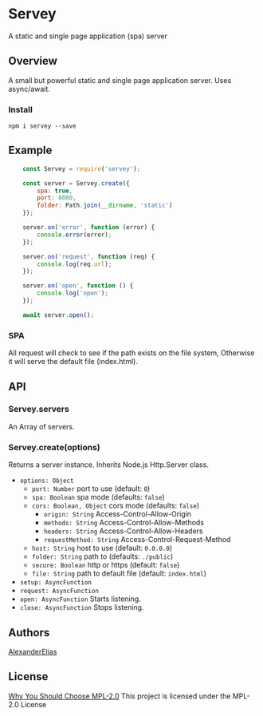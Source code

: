 
# Servey
A static and single page application (spa) server

## Overview
A small but powerful static and single page application server. Uses async/await.

### Install
`npm i servey --save`

## Example
```js
	const Servey = require('servey');

	const server = Servey.create({
		spa: true,
		port: 8080,
		folder: Path.join(__dirname, 'static')
	});

	server.on('error', function (error) {
		console.error(error);
	});

	server.on('request', function (req) {
		console.log(req.url);
	});

	server.on('open', function () {
		console.log('open');
	});

	await server.open();
```

### SPA
All request will check to see if the path exists on the file system, Otherwise it will serve the default file (index.html).

## API

### Servey.servers
An Array of servers.

### Servey.create(options)
Returns a server instance. Inherits Node.js Http.Server class.
- `options: Object`
	- `port: Number` port to use (default: `0`)
	- `spa: Boolean` spa mode (defaults: `false`)
	- `cors: Boolean, Object` cors mode (defaults: `false`)
		- `origin: String` Access-Control-Allow-Origin
		- `methods: String` Access-Control-Allow-Methods
		- `headers: String` Access-Control-Allow-Headers
		- `requestMethod: String` Access-Control-Request-Method
	- `host: String` host to use (default: `0.0.0.0`)
	- `folder: String` path to (defaults: `./public`)
	- `secure: Boolean` http or https (default: `false`)
	- `file: String` path to default file (default: `index.html`)
- `setup: AsyncFunction`
- `request: AsyncFunction`
- `open: AsyncFunction` Starts listening.
- `close: AsyncFunction` Stops listening.

## Authors
[AlexanderElias](https://github.com/AlexanderElias)

## License
[Why You Should Choose MPL-2.0](http://veldstra.org/2016/12/09/you-should-choose-mpl2-for-your-opensource-project.html)
This project is licensed under the MPL-2.0 License
